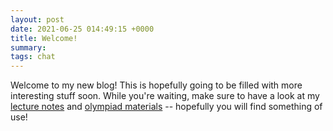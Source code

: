 ```yaml
---
layout: post
date: 2021-06-25 014:49:15 +0000
title: Welcome!
summary:
tags: chat
---
```


Welcome to my new blog! This is hopefully going to be filled with more interesting stuff soon. While you're waiting, make sure to have a look at my [lecture notes](/lecture-notes/) and [olympiad materials](/olympaids/) -- hopefully you will find something of use!
